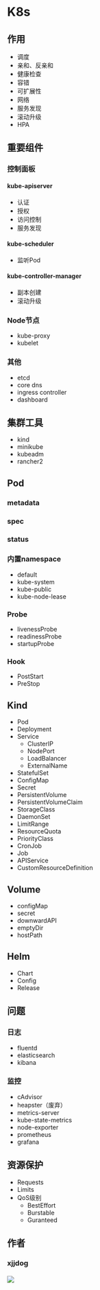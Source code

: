 # K8s

## 作用

- 调度
- 亲和、反亲和
- 健康检查
- 容错
- 可扩展性
- 网络
- 服务发现
- 滚动升级
- HPA

## 重要组件

### 控制面板

#### kube-apiserver

- 认证
- 授权
- 访问控制
- 服务发现

#### kube-scheduler

- 监听Pod

#### kube-controller-manager

- 副本创建
- 滚动升级

### Node节点

- kube-proxy
- kubelet

### 其他

- etcd
- core dns
- ingress controller
- dashboard

## 集群工具

- kind
- minikube
- kubeadm
- rancher2

## Pod

### metadata
### spec
### status

### 内置namespace

- default
- kube-system
- kube-public
- kube-node-lease

### Probe

- livenessProbe
- readinessProbe
- startupProbe

### Hook

- PostStart
- PreStop

## Kind

- Pod
- Deployment
- Service
  - ClusterIP
  - NodePort
  - LoadBalancer
  - ExternalName
- StatefulSet
- ConfigMap
- Secret
- PersistentVolume
- PersistentVolumeClaim
- StorageClass
- DaemonSet 
- LimitRange
- ResourceQuota 
- PriorityClass
- CronJob
- Job
- APIService
- CustomResourceDefinition

## Volume

- configMap 
- secret
- downwardAPI
- emptyDir
- hostPath



## Helm

- Chart
- Config
- Release


## 问题 

### 日志

- fluentd
- elasticsearch
- kibana


### 监控

- cAdvisor
- heapster（废弃）
- metrics-server
- kube-state-metrics
- node-exporter
- prometheus
- grafana 

## 资源保护

- Requests 
- Limits 
- QoS级别
  - BestEffort
  - Burstable 
  - Guranteed


## 作者
### xjjdog
#### ![](/qrcode_for_gh_183eb256f8af_258.jpg)
